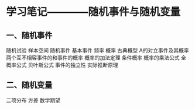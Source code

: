 # 学习笔记————随机事件与随机变量  

## 一、随机事件  

随机试验 样本空间 随机事件 基本事件 频率 概率 古典概型 A的对立事件及其概率 两个互不相容事件的和事件的概率 概率的加法定理 条件概率 概率的乘法公式 全概率公式 贝叶斯公式 事件的独立性 实际推断原理  


## 二、随机变量
二项分布 方差 数学期望